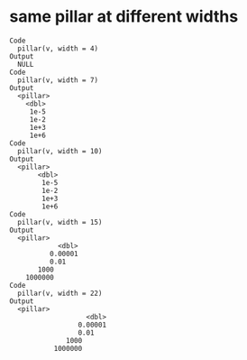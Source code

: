 # same pillar at different widths

    Code
      pillar(v, width = 4)
    Output
      NULL
    Code
      pillar(v, width = 7)
    Output
      <pillar>
        <dbl>
         1e-5
         1e-2
         1e+3
         1e+6
    Code
      pillar(v, width = 10)
    Output
      <pillar>
           <dbl>
            1e-5
            1e-2
            1e+3
            1e+6
    Code
      pillar(v, width = 15)
    Output
      <pillar>
                <dbl>
              0.00001
              0.01   
           1000      
        1000000      
    Code
      pillar(v, width = 22)
    Output
      <pillar>
                       <dbl>
                     0.00001
                     0.01   
                  1000      
               1000000      

